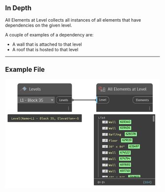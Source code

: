 ## In Depth
All Elements at Level collects all instances of all elements that have dependencies on the given level. 

A couple of examples of a dependency are: 
- A wall that is attached to that level
- A roof that is hosted to that level
___
## Example File

![All Elements at Level](./DSRevitNodesUI.ElementsAtLevel_img.jpg)